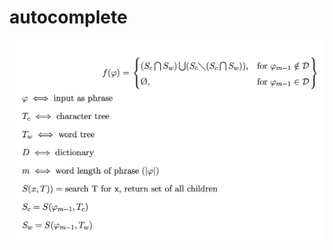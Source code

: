 # autocomplete


![alt text](https://raw.githubusercontent.com/thomascastleman/autocomplete/master/autocomplete.png)
